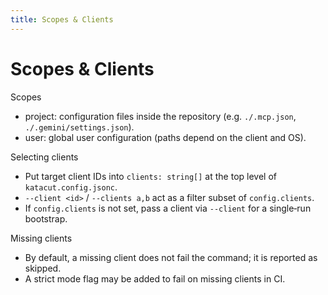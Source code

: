 ```yaml
---
title: Scopes & Clients
---
```


# Scopes & Clients

Scopes
- project: configuration files inside the repository (e.g. `./.mcp.json`, `./.gemini/settings.json`).
- user: global user configuration (paths depend on the client and OS).

Selecting clients
- Put target client IDs into `clients: string[]` at the top level of `katacut.config.jsonc`.
- `--client <id>` / `--clients a,b` act as a filter subset of `config.clients`.
- If `config.clients` is not set, pass a client via `--client` for a single‑run bootstrap.

Missing clients
- By default, a missing client does not fail the command; it is reported as skipped.
- A strict mode flag may be added to fail on missing clients in CI.

